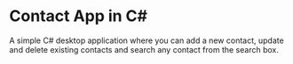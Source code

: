 # Contact App in C#

 A simple C# desktop application where you can add a new contact, update and delete existing contacts and search any contact from the search box.
